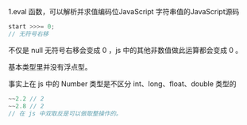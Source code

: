 
1.eval 函数，可以解析并求值编码位JavaScript 字符串值的JavaScript源码

```js
start >>>= 0;
// 无符号右移
```

不仅是 null 无符号右移会变成 0 ，js 中的其他非数值做此运算都会变成 0 。

基本类型里并没有浮点型。

事实上在 js 中的 Number 类型是不区分 int、long、float、double 类型的

```js
~~2.2 // 2
~~2.8 // 2
// 在 js 中双取反是可以做取整操作的。

```

<!-- 因为当 js 需要进行位运算时，会将操作数通通转成 32 位比特序列（0，1），也就是补码。操作完成之后，再按照 64 位浮点数存储 -->
